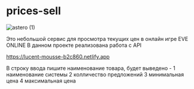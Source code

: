 # prices-sell

![astero (1)](https://user-images.githubusercontent.com/34629679/209135053-5a671eef-6fa7-4da6-84aa-2e2f8238f864.jpg)

Это небольшой сервис для просмотра текущих цен в онлайн игре EVE ONLINE
В данном проекте реализована работа с API

https://lucent-mousse-b2c860.netlify.app

В строку ввода пишите наименование товара,
будет выведено -
1 наименование системы
2 колличество предложений
3 минимальная цена
4 максимальная цена

